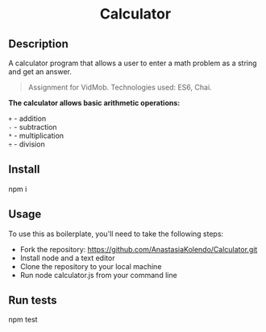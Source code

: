 <h1 align="center">Calculator </h1>

## Description

A calculator program that allows a user to enter a math problem as a string and get an answer.
> Assignment for VidMob. Technologies used: ES6, Chai.

**The calculator allows basic arithmetic operations:**

`+` - addition\
`-` - subtraction\
`*` - multiplication\
`÷` - division

## Install
npm i

## Usage
To use this as boilerplate, you'll need to take the following steps:
* Fork the repository: https://github.com/AnastasiaKolendo/Calculator.git
* Install node and a text editor
* Clone the repository to your local machine
* Run node calculator.js from your command line

## Run tests
npm test